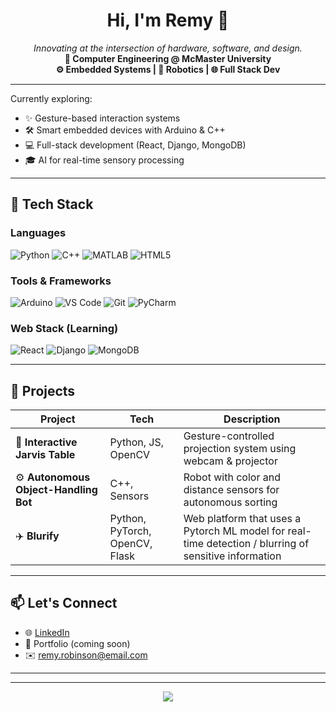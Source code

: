 <h1 align="center">Hi, I'm Remy 👋</h1>

<p align="center">
  <em>Innovating at the intersection of hardware, software, and design.</em><br>
  <strong>📍 Computer Engineering @ McMaster University</strong><br>
  <strong>⚙️ Embedded Systems | 🤖 Robotics | 🌐 Full Stack Dev</strong>
</p>

---

Currently exploring:
- ✨ Gesture-based interaction systems
- 🛠️ Smart embedded devices with Arduino & C++
- 💻 Full-stack development (React, Django, MongoDB)
- 🎓 AI for real-time sensory processing

---

## 🔧 Tech Stack

### Languages
![Python](https://img.shields.io/badge/Python-3776AB?style=flat&logo=python&logoColor=white)
![C++](https://img.shields.io/badge/C++-00599C?style=flat&logo=cplusplus&logoColor=white)
![MATLAB](https://img.shields.io/badge/MATLAB-0076A8?style=flat&logo=mathworks&logoColor=white)
![HTML5](https://img.shields.io/badge/HTML5-E34F26?style=flat&logo=html5&logoColor=white)

### Tools & Frameworks
![Arduino](https://img.shields.io/badge/Arduino-00979D?style=flat&logo=arduino&logoColor=white)
![VS Code](https://img.shields.io/badge/VS%20Code-007ACC?style=flat&logo=visual-studio-code&logoColor=white)
![Git](https://img.shields.io/badge/Git-F05032?style=flat&logo=git&logoColor=white)
![PyCharm](https://img.shields.io/badge/PyCharm-000000?style=flat&logo=pycharm&logoColor=white)

### Web Stack (Learning)
![React](https://img.shields.io/badge/React-20232A?style=flat&logo=react&logoColor=61DAFB)
![Django](https://img.shields.io/badge/Django-092E20?style=flat&logo=django&logoColor=white)
![MongoDB](https://img.shields.io/badge/MongoDB-4EA94B?style=flat&logo=mongodb&logoColor=white)

---

## 🚀 Projects

| Project | Tech | Description |
|--------|------|-------------|
| 🧠 **Interactive Jarvis Table** | Python, JS, OpenCV | Gesture-controlled projection system using webcam & projector |
| ⚙️ **Autonomous Object-Handling Bot** | C++, Sensors | Robot with color and distance sensors for autonomous sorting |
| ✈️ **Blurify** | Python, PyTorch, OpenCV, Flask | Web platform that uses a Pytorch ML model for real-time detection / blurring of sensitive information|

---

## 📫 Let's Connect

- 🌐 [LinkedIn](https://www.linkedin.com/in/remy-robinson) 
- 🧠 Portfolio (coming soon)
- ✉️ remy.robinson@email.com 

---
---

<p align="center">
  <img src="https://capsule-render.vercel.app/api?type=waving&color=0:3b82f6,100:06b6d4&height=100&section=footer" />
</p>

